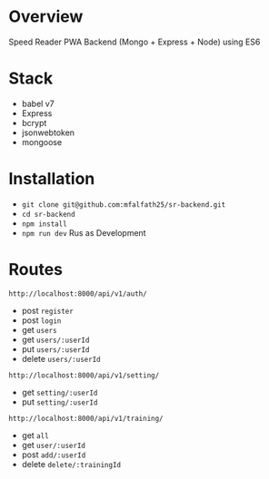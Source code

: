 # Overview

Speed Reader PWA Backend (Mongo + Express + Node) using ES6

# Stack

- babel v7
- Express
- bcrypt
- jsonwebtoken
- mongoose

# Installation

- `git clone git@github.com:mfalfath25/sr-backend.git`
- `cd sr-backend`
- `npm install`
- `npm run dev` Rus as Development

# Routes

`http://localhost:8000/api/v1/auth/`

- post `register`
- post `login`
- get `users`
- get `users/:userId`
- put `users/:userId`
- delete `users/:userId`

`http://localhost:8000/api/v1/setting/`

- get `setting/:userId`
- put `setting/:userId`

`http://localhost:8000/api/v1/training/`

- get `all`
- get `user/:userId`
- post `add/:userId`
- delete `delete/:trainingId`
